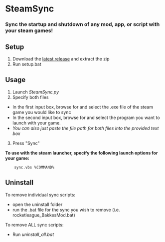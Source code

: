 # SteamSync
### Sync the startup and shutdown of any mod, app, or script with your steam games!
## Setup
1. Download the [latest release](https://github.com/armand0e/SteamSync/releases/latest) and extract the zip
2. Run setup.bat

## Usage

1. Launch *SteamSync.py*
2. Specify both files

* In the first input box, browse for and select the .exe file of the steam game you would like to sync
* In the second input box, browse for and select the program you want to launch with your game.
* *You can also just paste the file path for both files into the provided text box*

3. Press "Sync"        

**To use with the steam launcher, specify the following launch options for your game:**

        sync.vbs %COMMAND%

## Uninstall
To remove individual sync scripts:
* open the uninstall folder 
* run the .bat file for the sync you wish to remove (i.e. rocketleague_BakkesMod.bat)

To remove ALL sync scripts:
* Run *uninstall_all.bat*
